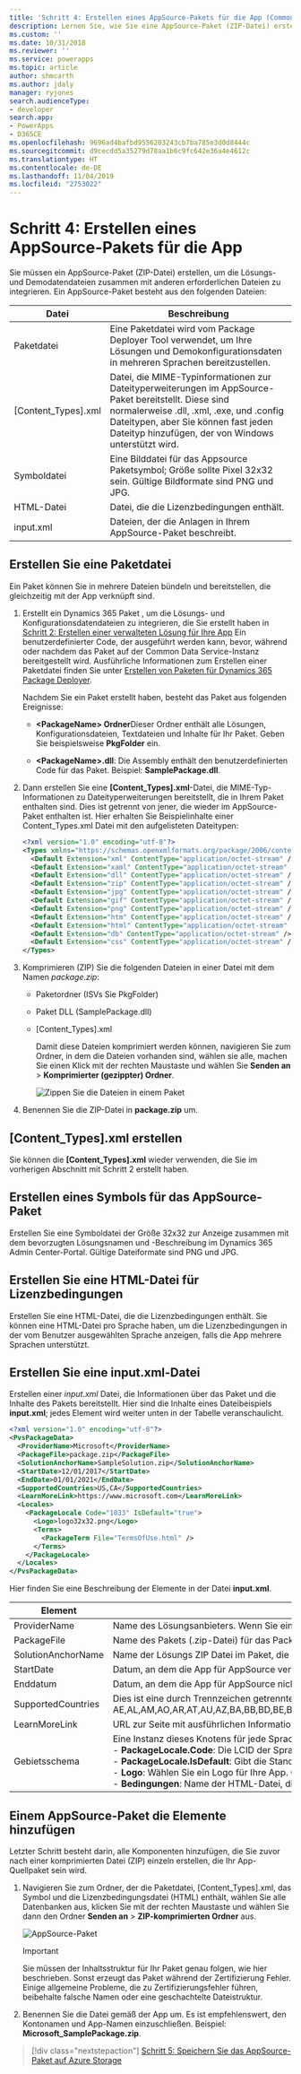 ```yaml
---
title: 'Schritt 4: Erstellen eines AppSource-Pakets für die App (Common Data Service) | Microsoft Docs'
description: Lernen Sie, wie Sie eine AppSource-Paket (ZIP-Datei) erstellen, um die Lösungs- und Demodatendateien zusammen mit anderen erforderlichen Dateien zu integrieren.
ms.custom: ''
ms.date: 10/31/2018
ms.reviewer: ''
ms.service: powerapps
ms.topic: article
author: shmcarth
ms.author: jdaly
manager: ryjones
search.audienceType:
- developer
search.app:
- PowerApps
- D365CE
ms.openlocfilehash: 9696ad4bafbd9556203243cb7ba785e3d0d8444c
ms.sourcegitcommit: d9cecdd5a35279d78aa1b6c9fc642e36a4e4612c
ms.translationtype: HT
ms.contentlocale: de-DE
ms.lasthandoff: 11/04/2019
ms.locfileid: "2753022"
---
```

# <a name="step-4-create-an-appsource-package-for-your-app"></a>Schritt 4: Erstellen eines AppSource-Pakets für die App

Sie müssen ein AppSource-Paket (ZIP-Datei) erstellen, um die Lösungs- und Demodatendateien zusammen mit anderen erforderlichen Dateien zu integrieren. Ein AppSource-Paket besteht aus den folgenden Dateien:

|Datei|Beschreibung|
|--|--|
|Paketdatei|Eine Paketdatei wird vom Package Deployer Tool verwendet, um Ihre Lösungen und Demokonfigurationsdaten in mehreren Sprachen bereitzustellen.|
|[Content_Types].xml|Datei, die MIME-Typinformationen zur Dateityperweiterungen im AppSource-Paket bereitstellt. Diese sind normalerweise .dll, .xml, .exe, und .config Dateitypen, aber Sie können fast jeden Dateityp hinzufügen, der von Windows unterstützt wird.|
|Symboldatei|Eine Bilddatei für das Appsource Paketsymbol; Größe sollte Pixel 32x32 sein. Gültige Bildformate sind PNG und JPG.|
|HTML-Datei|Datei, die die Lizenzbedingungen enthält.|
|input.xml|Dateien, der die Anlagen in Ihrem AppSource-Paket beschreibt.|


## <a name="create-a-package-file"></a>Erstellen Sie eine Paketdatei

Ein Paket können Sie in mehrere Dateien bündeln und bereitstellen, die gleichzeitig mit der App verknüpft sind. 

1. Erstellt ein Dynamics 365 Paket , um die Lösungs- und Konfigurationsdatendateien zu integrieren, die Sie erstellt haben in [Schritt 2: Erstellen einer verwalteten Lösung für Ihre App](create-solution-app-appsource.md) Ein benutzerdefinierter Code, der ausgeführt werden kann, bevor, während oder nachdem das Paket auf der Common Data Service-Instanz bereitgestellt wird. Ausführliche Informationen zum Erstellen einer Paketdatei finden Sie unter [Erstellen von Paketen für Dynamics 365 Package Deployer](/dynamics365/customer-engagement/developer/create-packages-package-deployer).

    Nachdem Sie ein Paket erstellt haben, besteht das Paket aus folgenden Ereignisse:

    - **\<PackageName> Ordner**Dieser Ordner enthält alle Lösungen, Konfigurationsdateien, Textdateien und Inhalte für Ihr Paket. Geben Sie beispielsweise **PkgFolder** ein.  
  
    - **\<PackageName>.dll**: Die Assembly enthält den benutzerdefinierten Code für das Paket. Beispiel: **SamplePackage.dll**.

2. Dann erstellen Sie eine **[Content_Types].xml**-Datei, die MIME-Typ-Informationen zu Dateityperweiterungen bereitstellt, die in Ihrem Paket enthalten sind. Dies ist getrennt von jener, die wieder im AppSource-Paket enthalten ist. Hier erhalten Sie Beispielinhalte einer Content_Types.xml Datei mit den aufgelisteten Dateitypen:

    ```xml
    <?xml version="1.0" encoding="utf-8"?>
    <Types xmlns="https://schemas.openxmlformats.org/package/2006/content-types">
      <Default Extension="xml" ContentType="application/octet-stream" />
      <Default Extension="xaml" ContentType="application/octet-stream" />
      <Default Extension="dll" ContentType="application/octet-stream" />
      <Default Extension="zip" ContentType="application/octet-stream" />
      <Default Extension="jpg" ContentType="application/octet-stream" />
      <Default Extension="gif" ContentType="application/octet-stream" />
      <Default Extension="png" ContentType="application/octet-stream" />
      <Default Extension="htm" ContentType="application/octet-stream" />
      <Default Extension="html" ContentType="application/octet-stream" />
      <Default Extension="db" ContentType="application/octet-stream" />
      <Default Extension="css" ContentType="application/octet-stream" />
    </Types>
    ```

3. Komprimieren (ZIP) Sie die folgenden Dateien in einer Datei mit dem Namen *package.zip*:
   - Paketordner (ISVs Sie PkgFolder)
   - Paket DLL (SamplePackage.dll)
   - [Content_Types].xml

     Damit diese Dateien komprimiert werden können, navigieren Sie zum Ordner, in dem die Dateien vorhanden sind, wählen sie alle, machen Sie einen Klick mit der rechten Maustaste und wählen Sie **Senden an** > **Komprimierter (gezippter) Ordner**.

     ![Zippen Sie die Dateien in einem Paket](media/appsource-zip-package.png) 

4. Benennen Sie die ZIP-Datei in **package.zip** um.

## <a name="create-content_typesxml"></a>[Content_Types].xml erstellen

Sie können die **[Content_Types].xml** wieder verwenden, die Sie im vorherigen Abschnitt mit Schritt 2 erstellt haben.

## <a name="create-an-icon-for-your-appsource-package"></a>Erstellen eines Symbols für das AppSource-Paket

Erstellen Sie eine Symboldatei der Größe 32x32 zur Anzeige zusammen mit dem bevorzugten Lösungsnamen und -Beschreibung im Dynamics 365 Admin Center-Portal. Gültige Dateiformate sind PNG und JPG.

## <a name="create-an-html-file-for-license-terms"></a>Erstellen Sie eine HTML-Datei für Lizenzbedingungen

Erstellen Sie eine HTML-Datei, die die Lizenzbedingungen enthält. Sie können eine HTML-Datei pro Sprache haben, um die Lizenzbedingungen in der vom Benutzer ausgewählten Sprache anzeigen, falls die App mehrere Sprachen unterstützt.

## <a name="create-inputxml-file"></a>Erstellen Sie eine input.xml-Datei

Erstellen einer *input.xml* Datei, die Informationen über das Paket und die Inhalte des Pakets bereitstellt. Hier sind die Inhalte eines Dateibeispiels **input.xml**; jedes Element wird weiter unten in der Tabelle veranschaulicht.

```xml
<?xml version="1.0" encoding="utf-8"?>
<PvsPackageData>
  <ProviderName>Microsoft</ProviderName>
  <PackageFile>package.zip</PackageFile>
  <SolutionAnchorName>SampleSolution.zip</SolutionAnchorName>
  <StartDate>12/01/2017</StartDate>
  <EndDate>01/01/2021</EndDate>
  <SupportedCountries>US,CA</SupportedCountries>
  <LearnMoreLink>https://www.microsoft.com</LearnMoreLink>
  <Locales>
    <PackageLocale Code="1033" IsDefault="true">
      <Logo>logo32x32.png</Logo>
      <Terms>
        <PackageTerm File="TermsOfUse.html" />
      </Terms>
    </PackageLocale>
  </Locales>
</PvsPackageData>
```


Hier finden Sie eine Beschreibung der Elemente in der Datei **input.xml**.

|Element|Beschreibung|
|--|--|
|ProviderName|Name des Lösungsanbieters. Wenn Sie ein Team als Microsoft werden, geben Sie **Microsoft** an.|
|PackageFile|Name des Pakets (.zip-Datei) für das Package Deployer Tool. Dies sollte die Paketassembly, den Paketordner mit Ihren App-Anlagen und die Content_Types.xml-Datei enthalten. Die package.zip-Datei wird unter dem Abschnitt [Erstellen einer Paketdatei](#create-a-package-file) erstellt.|
|SolutionAnchorName|Name der Lösungs ZIP Datei im Paket, die für den Anzeigenamen und die Beschreibung der Lösungsanlagen verwendet wird.|
|StartDate|Datum, an dem die App für AppSource verfügbar ist. Das Datumsformat ist TT/MM/JJJJ.|
|Enddatum|Datum, an dem die App für AppSource nicht mehr verfügbar ist. Das Datumsformat ist TT/MM/JJJJ.|
|SupportedCountries|Dies ist eine durch Trennzeichen getrennte Liste mit Ländern oder Regionen, in denen die App verfügbar sein soll. Zurzeit werden folgende Länder unterstützt: AE,AL,AM,AO,AR,AT,AU,AZ,BA,BB,BD,BE,BG,BH,BM,BN,BO,BR,BY,CA,CH,CI,CL,CM,CO,CR,CV,CW,CY,CZ,DE,DK,DO,DZ,EC,EE,EG,ES,FI,FR,GB,GE,GH,GR,GT,HK,HN,HR,HU,ID,IE,IL,IN,IQ,IS,IT,JM,JO,JP,KE,KG,KN,KR,KW,KY,KZ,LB,LK,LT,LU,LV,LY,MA,MC,MD,ME,MK,MN,MO,MT,MU,MX,MY,NG,NI,NL,NO,NZ,OM,PA,PE,PH,PK,PL,PR,PS,PT,PY,QA,RO,RS,RU,RW,SA,SE,SG,SI,SK,SN,SV,TH,TM,TN,TR,TT,TW,UA,US,UY,UZ,VE,VI,VN,ZA,ZW|
|LearnMoreLink|URL zur Seite mit ausführlichen Informationen für dieses Paket.|
|Gebietsschema|Eine Instanz dieses Knotens für jede Sprache, die Sie in der bevorzugten Lösung der Benutzeroberfläche sichern möchten. Dieser Knoten enthält die folgenden untergeordneten Elemente:<br/>- **PackageLocale.Code**: Die LCID der Sprache für den Knoten. Beispiel: US-Englisch ist 1033<br/>- **PackageLocale.IsDefault**: Gibt die Standardsprache an. Diese wird als Ausweichsprache genutzt, wenn die Sprache, die vom Kunden ausgewählt wurde, nicht verfügbar ist.<br/>- **Logo**: Wählen Sie ein Logo für Ihre App. Größe des Bilds muss 32x32 sein. Gültige Bildformate sind PNG und JPG.<br/>- **Bedingungen**: Name der HTML-Datei, die Lizenzbedingungen für alle Sprachen enthält.|

## <a name="add-the-items-to-an-appsource-package"></a>Einem AppSource-Paket die Elemente hinzufügen

Letzter Schritt besteht darin, alle Komponenten hinzufügen, die Sie zuvor nach einer komprimierten Datei (ZIP) einzeln erstellen, die Ihr App-Quellpaket sein wird.

1. Navigieren Sie zum Ordner, der die Paketdatei, [Content_Types].xml, das Symbol und die Lizenzbedingungsdatei (HTML) enthält, wählen Sie alle Datenbanken aus, klicken Sie mit der rechten Maustaste und wählen Sie dann den Ordner **Senden an** > **ZIP-komprimierten Ordner** aus.

    ![AppSource-Paket](media/appsource-package.png)

    > [!IMPORTANT]
    > Sie müssen der Inhaltsstruktur für Ihr Paket genau folgen, wie hier beschrieben. Sonst erzeugt das Paket während der Zertifizierung Fehler. Einige allgemeine Probleme, die zu Zertifizierungsfehler führen, beibehalte falsche Namen oder eine geschachtelte Dateistruktur.

2. Benennen Sie die Datei gemäß der App um. Es ist empfehlenswert, den Kontonamen und App-Namen einzuschließen. Beispiel: **Microsoft_SamplePackage.zip**.
 

> [!div class="nextstepaction"]
> [Schritt 5: Speichern Sie das AppSource-Paket auf Azure Storage](store-appsource-package-azure-storage.md) 
